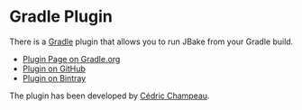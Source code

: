 # Gradle Plugin
There is a [Gradle](http://gradle.org/) plugin that allows you to run JBake from your Gradle build.

* [Plugin Page on Gradle.org](https://plugins.gradle.org/plugin/me.champeau.jbake)
* [Plugin on GitHub](https://github.com/jbake-org/jbake-gradle-plugin)
* [Plugin on Bintray](https://bintray.com/melix/gradle-plugins/jbake-gradle-plugin/view)

The plugin has been developed by [Cédric Champeau](http://melix.github.io/blog/).
